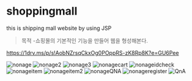 # shoppingmall
this is shipping mall website by using JSP

>목적
-쇼핑몰의 기본적인 기능을 만들어 웹을 형성해본다.


https://1drv.ms/p/s!AobNZrsqCkxOg0POppRS-zK8Rp8K?e=GU6Pee

![nonage](https://user-images.githubusercontent.com/71969709/118799884-3b2b3200-b8da-11eb-9c15-b84ad958ed4f.PNG)
![nonage2](https://user-images.githubusercontent.com/71969709/118799888-3cf4f580-b8da-11eb-9655-59aba311f01d.PNG)
![nonage3](https://user-images.githubusercontent.com/71969709/118799889-3d8d8c00-b8da-11eb-8218-7c0b426d74be.PNG)
![nonagecart](https://user-images.githubusercontent.com/71969709/118799890-3d8d8c00-b8da-11eb-88f7-4da110dc80ad.PNG)
![nonageidcheck](https://user-images.githubusercontent.com/71969709/118799893-3e262280-b8da-11eb-809e-82fe043a2ee0.PNG)
![nonageitem](https://user-images.githubusercontent.com/71969709/118799895-3e262280-b8da-11eb-990a-d95e547508ca.PNG)
![nonageitem2](https://user-images.githubusercontent.com/71969709/118799896-3ebeb900-b8da-11eb-9c34-c7e17ce878e6.PNG)
![nonageQNA](https://user-images.githubusercontent.com/71969709/118799897-3ebeb900-b8da-11eb-853b-67f452b76fe8.PNG)
![nonageregister](https://user-images.githubusercontent.com/71969709/118799900-3f574f80-b8da-11eb-8e74-6c170d61760f.PNG)
![QnA](https://user-images.githubusercontent.com/71969709/118799903-3f574f80-b8da-11eb-825e-d6b9fcad9cd9.PNG)
